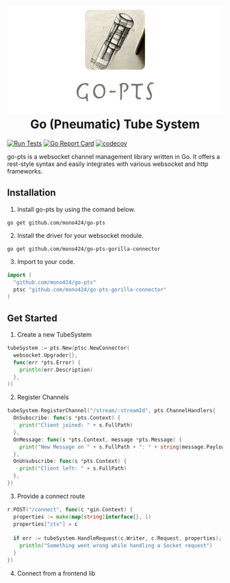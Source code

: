 <h1 align="center">
  <img src="https://raw.githubusercontent.com/mono424/go-pts/images/logo.png"><br>
  Go (Pneumatic) Tube System
</h1>


[![Run Tests](https://github.com/mono424/go-pts/actions/workflows/run-tests.yml/badge.svg?branch=main)](https://github.com/mono424/go-pts/actions/workflows/run-tests.yml)
[![Go Report Card](https://goreportcard.com/badge/github.com/mono424/go-pts)](https://goreportcard.com/report/github.com/mono424/go-pts)
[![codecov](https://codecov.io/gh/mono424/go-pts/branch/main/graph/badge.svg?token=9VA6CYDXAZ)](https://codecov.io/gh/mono424/go-pts)

go-pts is a websocket channel management library written in Go. It offers a rest-style syntax and easily integrates with various websocket and http frameworks.

## Installation

1. Install go-pts by using the comand below.

```
go get github.com/mono424/go-pts
```

2. Install the driver for your websocket module.

```
go get github.com/mono424/go-pts-gorilla-connector
```

3. Import to your code.

```go
import (
  "github.com/mono424/go-pts"
  ptsc "github.com/mono424/go-pts-gorilla-connector"
)
```

## Get Started

1. Create a new TubeSystem

```go
tubeSystem := pts.New(ptsc.NewConnector(
  websocket.Upgrader{},
  func(err *pts.Error) {
    println(err.Description)
  },
))
```

2. Register Channels

```go
tubeSystem.RegisterChannel("/stream/:streamId", pts.ChannelHandlers{
  OnSubscribe: func(s *pts.Context) {
    print("Client joined: " + s.FullPath)
  },
  OnMessage: func(s *pts.Context, message *pts.Message) {
    print("New Message on " + s.FullPath + ": " + string(message.Payload))
  },
  OnUnsubscribe: func(s *pts.Context) {
    print("Client left: " + s.FullPath)
  },
})
```

3. Provide a connect route

```go
r.POST("/connect", func(c *gin.Context) {
  properties := make(map[string]interface{}, 1)
  properties["ctx"] = c

  if err := tubeSystem.HandleRequest(c.Writer, c.Request, properties); err != nil {
    println("Something went wrong while handling a Socket request")
  }
})
```

4. Connect from a frontend lib
